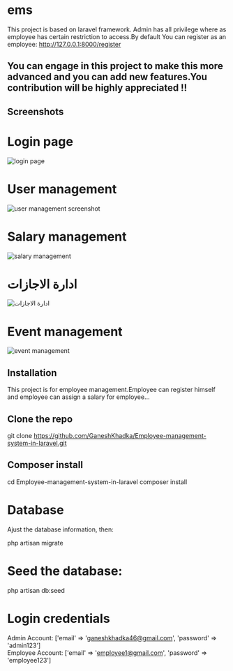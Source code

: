 # ems

This project is based on laravel framework.
Admin has all privilege where as employee has certain restriction to access.By default You can register as an employee:
http://127.0.0.1:8000/register

## You can engage in this project to make this more advanced and you can add new features.You contribution will be highly appreciated !!

## Screenshots

# Login page

![login page](https://user-images.githubusercontent.com/15700384/56889193-7b21e100-6a95-11e9-8e5a-144050628106.png)

# User management

![user management screenshot](https://user-images.githubusercontent.com/15700384/56889471-1e72f600-6a96-11e9-9591-89faf0f20715.png)

# Salary management

![salary management](https://user-images.githubusercontent.com/15700384/56889637-a1944c00-6a96-11e9-9fef-efec4e27dc40.png)

# ادارة الاجازات

![ادارة الاجازات](https://user-images.githubusercontent.com/15700384/56889755-ffc12f00-6a96-11e9-9886-571bbfa7b3e8.png)

# Event management

![event management](https://user-images.githubusercontent.com/15700384/56889858-634b5c80-6a97-11e9-9bd5-322a547f58cc.png)

## Installation

This project is for employee management.Employee can register himself and employee can assign a salary for employee...

## Clone the repo

git clone https://github.com/GaneshKhadka/Employee-management-system-in-laravel.git

## Composer install

cd Employee-management-system-in-laravel
composer install

# Database

Ajust the database information, then:

php artisan migrate

# Seed the database:

php artisan db:seed

# Login credentials

Admin Account: ['email' => 'ganeshkhadka46@gmail.com', 'password' => 'admin123'] <br>
Employee Account: ['email' => 'employee1@gmail.com', 'password' => 'employee123']
